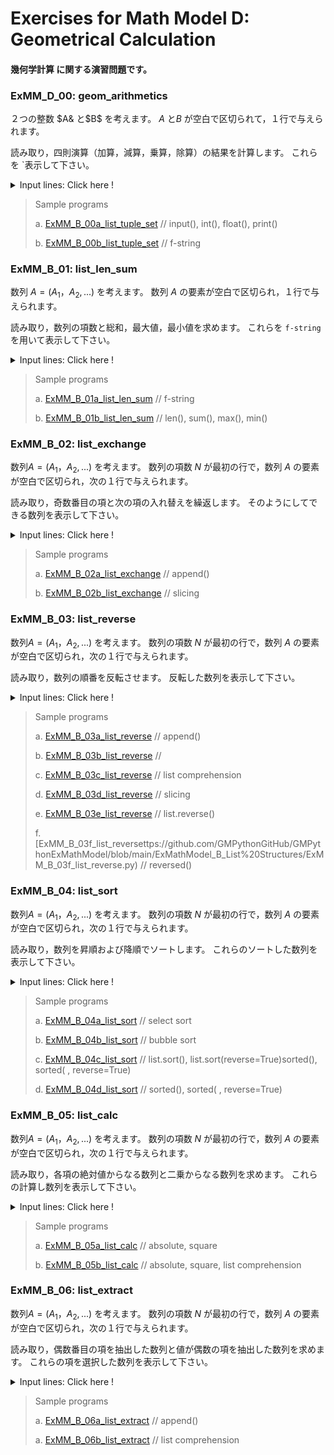 # **Exercises for Math Model D: Geometrical Calculation**
#### 幾何学計算 に関する演習問題です。

### ExMM_D_00: geom_arithmetics
２つの整数 $A& と$B$ を考えます。
$A$ と$B$ が空白で区切られて，１行で与えられます。

読み取り，四則演算（加算，減算，乗算，除算）の結果を計算します。 
これらを `表示して下さい。

<details>
<summary>Input lines: Click here !</summary>

``` python
N
A1, A2, ... AN

[Case a]
10
8 4 9 5 3 6 0 2 7 1 

[Case b]
10
5 2 0 4 3 5 1 0 5 2

```
注: プログラム実行後に張り付けて下さい。

</details>


>Sample programs
>
> a. [ExMM_B_00a_list_tuple_set](https://github.com/GMPythonGitHub/GMPythonExMathModel/blob/main/ExMathModel_B_List%20Structures/ExMM_B_00a_list_tuple_set.py)
>    //  input(), int(), float(), print()
> 
> b. [ExMM_B_00b_list_tuple_set](https://github.com/GMPythonGitHub/GMPythonExMathModel/blob/main/ExMathModel_B_List%20Structures/ExMM_B_00b_list_tuple_set.py)
>    // f-string 


### ExMM_B_01: list_len_sum
数列 $A = (A_1，A_2, ...)$ を考えます。
数列 $A$ の要素が空白で区切られ，１行で与えられます。

読み取り，数列の項数と総和，最大値，最小値を求めます。 
これらを `f-string` を用いて表示して下さい。

<details>
<summary>Input lines: Click here !</summary>

``` python
A1, A2, ...

[Case a]
8 4 9 5 3 6 0 2 7 1 

[Case b]
5 2 0 4 3 5 1 0 5 2

```
注: プログラム実行後に張り付けて下さい。

</details>


>Sample programs
>
> a. [ExMM_B_01a_list_len_sum](https://github.com/GMPythonGitHub/GMPythonExMathModel/blob/main/ExMathModel_B_List%20Structures/ExMM_B_01a_list_len_sum.py)
>    // f-string
> 
> b. [ExMM_B_01b_list_len_sum](https://github.com/GMPythonGitHub/GMPythonExMathModel/blob/main/ExMathModel_B_List%20Structures/ExMM_B_01b_list_len_sum.py)
>    // len(), sum(), max(), min() 


### ExMM_B_02: list_exchange
数列$A = (A_1，A_2, ...)$ を考えます。
数列の項数 $N$ が最初の行で，数列 $A$ の要素が空白で区切られ，次の１行で与えられます。

読み取り，奇数番目の項と次の項の入れ替えを繰返します。 
そのようにしてできる数列を表示して下さい。

<details>
<summary>Input lines: Click here !</summary>

``` python
N
A1, A2, ..., AN

[Case a]
10
0 1 2 3 4 5 6 7 8 9

[Case b]
11
-5 -4 -3 -2 -1 0 1 2 3 4 5

```
注: プログラム実行後に張り付けて下さい。

</details>


>Sample programs
>
> a. [ExMM_B_02a_list_exchange](https://github.com/GMPythonGitHub/GMPythonExMathModel/blob/main/ExMathModel_B_List%20Structures/ExMM_B_02a_list_exchange.py)
>    // append()
> 
> b. [ExMM_B_02b_list_exchange](https://github.com/GMPythonGitHub/GMPythonExMathModel/blob/main/ExMathModel_B_List%20Structures/ExMM_B_02b_list_exchange.py)
>    // slicing 


### ExMM_B_03: list_reverse
数列$A = (A_1，A_2, ...)$ を考えます。
数列の項数 $N$ が最初の行で，数列 $A$ の要素が空白で区切られ，次の１行で与えられます。

読み取り，数列の順番を反転させます。 
反転した数列を表示して下さい。

<details>
<summary>Input lines: Click here !</summary>

``` python
N
A1, A2, ..., AN

[Case a]
10
8 4 9 5 3 6 0 2 7 1 

[Case b]
10
5 2 0 4 3 5 1 0 5 2

```
注: プログラム実行後に張り付けて下さい。

</details>


>Sample programs
>
> a. [ExMM_B_03a_list_reverse](https://github.com/GMPythonGitHub/GMPythonExMathModel/blob/main/ExMathModel_B_List%20Structures/ExMM_B_03a_list_reverse.py)
>    // append()
> 
> b. [ExMM_B_03b_list_reverse](https://github.com/GMPythonGitHub/GMPythonExMathModel/blob/main/ExMathModel_B_List%20Structures/ExMM_B_03b_list_reverse.py)
>    // 
> 
> c. [ExMM_B_03c_list_reverse](https://github.com/GMPythonGitHub/GMPythonExMathModel/blob/main/ExMathModel_B_List%20Structures/ExMM_B_03c_list_reverse.py)
>    // list comprehension
> 
> d. [ExMM_B_03d_list_reverse](https://github.com/GMPythonGitHub/GMPythonExMathModel/blob/main/ExMathModel_B_List%20Structures/ExMM_B_03d_list_reverse.py)
>    // slicing
> 
> e. [ExMM_B_03e_list_reverse](https://github.com/GMPythonGitHub/GMPythonExMathModel/blob/main/ExMathModel_B_List%20Structures/ExMM_B_03e_list_reverse.py)
>    // list.reverse()
> 
> f. [ExMM_B_03f_list_reversettps://github.com/GMPythonGitHub/GMPythonExMathModel/blob/main/ExMathModel_B_List%20Structures/ExMM_B_03f_list_reverse.py)
>    // reversed()
> 


### ExMM_B_04: list_sort
数列$A = (A_1，A_2, ...)$ を考えます。
数列の項数 $N$ が最初の行で，数列 $A$ の要素が空白で区切られ，次の１行で与えられます。

読み取り，数列を昇順および降順でソートします。 
これらのソートした数列を表示して下さい。

<details>
<summary>Input lines: Click here !</summary>

``` python
N
A1, A2, ..., AN

[Case a]
10
8 4 9 5 3 6 0 2 7 1 

[Case b]
10
5 2 0 4 3 5 1 0 5 2

```
注: プログラム実行後に張り付けて下さい。

</details>


>Sample programs
>
> a. [ExMM_B_04a_list_sort](https://github.com/GMPythonGitHub/GMPythonExMathModel/blob/main/ExMathModel_B_List%20Structures/ExMM_B_04a_list_sort.py)
>    // select sort
> 
> b. [ExMM_B_04b_list_sort](https://github.com/GMPythonGitHub/GMPythonExMathModel/blob/main/ExMathModel_B_List%20Structures/ExMM_B_04b_list_sort.py)
>    // bubble sort
> 
> c. [ExMM_B_04c_list_sort](https://github.com/GMPythonGitHub/GMPythonExMathModel/blob/main/ExMathModel_B_List%20Structures/ExMM_B_04c_list_sort.py)
>    // list.sort(), list.sort(reverse=True)sorted(), sorted( , reverse=True)
> 
> d. [ExMM_B_04d_list_sort](https://github.com/GMPythonGitHub/GMPythonExMathModel/blob/main/ExMathModel_B_List%20Structures/ExMM_B_04d_list_sort.py)
>    // sorted(), sorted( , reverse=True)
> 
> 


### ExMM_B_05: list_calc
数列$A = (A_1，A_2, ...)$ を考えます。
数列の項数 $N$ が最初の行で，数列 $A$ の要素が空白で区切られ，次の１行で与えられます。

読み取り，各項の絶対値からなる数列と二乗からなる数列を求めます。 
これらの計算し数列を表示して下さい。

<details>
<summary>Input lines: Click here !</summary>

``` python
N
A1, A2, ..., AN

[Case a]
10
0 1 2 3 4 5 6 7 8 9

[Case b]
11
-5 -4 -3 -2 -1 0 1 2 3 4 5

```
注: プログラム実行後に張り付けて下さい。

</details>


>Sample programs
>
> a. [ExMM_B_05a_list_calc](https://github.com/GMPythonGitHub/GMPythonExMathModel/blob/main/ExMathModel_B_List%20Structures/ExMM_B_05a_list_calc.py)
>    // absolute, square
> 
> b. [ExMM_B_05b_list_calc](https://github.com/GMPythonGitHub/GMPythonExMathModel/blob/main/ExMathModel_B_List%20Structures/ExMM_B_05b_list_calc.py)
>    // absolute, square, list comprehension 
> 
>


### ExMM_B_06: list_extract
数列$A = (A_1，A_2, ...)$ を考えます。
数列の項数 $N$ が最初の行で，数列 $A$ の要素が空白で区切られ，次の１行で与えられます。

読み取り，偶数番目の項を抽出した数列と値が偶数の項を抽出した数列を求めます。 
これらの項を選択した数列を表示して下さい。

<details>
<summary>Input lines: Click here !</summary>

``` python
N
A1, A2, ..., AN

[Case a]
10
0 1 2 3 4 5 6 7 8 9

[Case b]
11
-5 -4 -3 -2 -1 0 1 2 3 4 5

```
注: プログラム実行後に張り付けて下さい。

</details>


>Sample programs
>
> a. [ExMM_B_06a_list_extract](https://github.com/GMPythonGitHub/GMPythonExMathModel/blob/main/ExMathModel_B_List%20Structures/ExMM_B_06a_list_extract.py)
>    // append()
> 
> a. [ExMM_B_06b_list_extract](https://github.com/GMPythonGitHub/GMPythonExMathModel/blob/main/ExMathModel_B_List%20Structures/ExMM_B_06b_list_extract.py)
>    // list comprehension
> 


